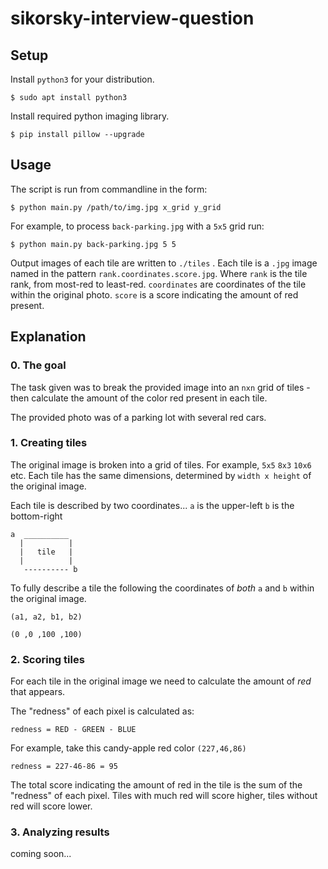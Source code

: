 # sikorsky-interview-question



## Setup
Install `python3` for your distribution.
```
$ sudo apt install python3
```
Install required python imaging library.
```
$ pip install pillow --upgrade
```

## Usage

The script is run from commandline in the form:

```
$ python main.py /path/to/img.jpg x_grid y_grid
```

For example, to process `back-parking.jpg` with a  `5x5` grid run:

```
$ python main.py back-parking.jpg 5 5
```

Output images of each tile are written to `./tiles` . Each tile is a `.jpg` image named in the pattern `rank.coordinates.score.jpg`. Where `rank` is the tile rank, from most-red to least-red. `coordinates` are coordinates  of the tile within the original photo. `score` is a score indicating the amount of red present.

## Explanation

### 0. The goal
The task given was to break the provided image into an `nxn` grid of tiles - then calculate the amount of the color red present in each tile. 

The provided photo was of a parking lot with several red cars.

### 1. Creating tiles
The original image is broken into a grid of tiles. For example, `5x5` `8x3` `10x6` etc. Each tile has the same dimensions,  determined by `width x height` of the original image.

Each tile is described by two coordinates...
`a` is the upper-left
`b` is the bottom-right
```
a  __________
  |          |
  |   tile   |
  |          |
   ---------- b
```
To fully describe a tile the following the coordinates of *both* `a` and `b` within the original image.
```
(a1, a2, b1, b2)
```
```
(0 ,0 ,100 ,100)
```
### 2. Scoring tiles
For each tile in the original image we need to calculate the amount of *red* that appears. 

The "redness" of each pixel is calculated as:
```
redness = RED - GREEN - BLUE
```
For example, take this candy-apple red color `(227,46,86)`
```
redness = 227-46-86 = 95
```
The total score indicating the amount of red in the tile is the sum of the "redness" of each pixel. Tiles with much red will score higher, tiles without red will score lower.

### 3. Analyzing results

coming soon...

